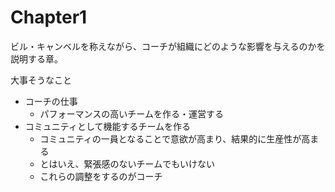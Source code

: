 # Chapter1
ビル・キャンベルを称えながら、コーチが組織にどのような影響を与えるのかを説明する章。

大事そうなこと
- コーチの仕事
    - パフォーマンスの高いチームを作る・運営する
- コミュニティとして機能するチームを作る
    - コミュニティの一員となることで意欲が高まり、結果的に生産性が高まる
    - とはいえ、緊張感のないチームでもいけない
    - これらの調整をするのがコーチ

